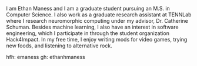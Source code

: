 I am Ethan Maness and I am a graduate student pursuing an M.S. in Computer Science.
I also work as a graduate research assistant at TENNLab where I research neuromorphic computing under my advisor, Dr. Catherine Schuman.
Besides machine learning, I also have an interest in software engineering, which I participate in through the student organization Hack4Impact.
In my free time, I enjoy writing mods for video games, trying new foods, and listening to alternative rock.

hfh: emaness
gh: ethanhmaness
